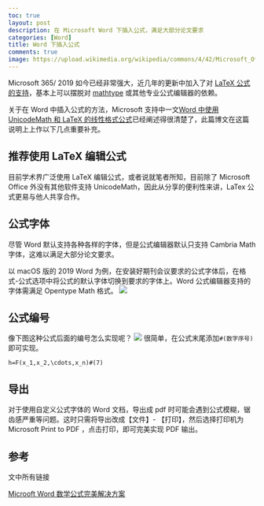 ```yaml
---
toc: true
layout: post
description: 在 Microsoft Word 下插入公式，满足大部分论文要求
categories: [Word]
title: Word 下插入公式
comments: true
image: https://upload.wikimedia.org/wikipedia/commons/4/42/Microsoft_Office_2013_logo_and_wordmark.svg
---
```


Microsoft 365/ 2019 如今已经非常强大，近几年的更新中加入了对 [LaTeX 公式的支持](https://support.microsoft.com/zh-cn/office/编写方程式或公式-1d01cabc-ceb1-458d-bc70-7f9737722702)，基本上可以摆脱对 [mathtype](https://www.dessci.com/en/products/mathtype/) 或其他专业公式编辑器的依赖。

关于在 Word 中插入公式的方法，Microsoft 支持中一文[Word 中使用 UnicodeMath 和 LaTeX 的线性格式公式](https://support.microsoft.com/zh-cn/office/word-中使用-unicodemath-和-latex-的线性格式公式-2e00618d-b1fd-49d8-8cb4-8d17f25754f8)已经阐述得很清楚了，此篇博文在这篇说明上上作以下几点重要补充。

## 推荐使用 LaTeX 编辑公式
目前学术界广泛使用 LaTeX 编辑公式，或者说就笔者所知，目前除了 Microsoft Office 外没有其他软件支持 UnicodeMath，因此从分享的便利性来讲，LaTex 公式更易与他人共享合作。

## 公式字体
尽管 Word 默认支持各种各样的字体，但是公式编辑器默认只支持 Cambria Math 字体，这难以满足大部分论文要求。

以 macOS 版的 2019 Word 为例，在安装好期刊会议要求的公式字体后，在格式-公式选项中将公式的默认字体切换到要求的字体上。Word 公式编辑器支持的字体需满足 Opentype Math 格式。
![](/blog/images/Word-formula-option.png)

## 公式编号
像下图这种公式后面的编号怎么实现呢？
![](/blog/images/Word-formula-index.png)
很简单，在公式末尾添加`#(数字序号)`即可实现。
```
h=F(x_1,x_2,\cdots,x_n)#(7)
```

## 导出
对于使用自定义公式字体的 Word 文档，导出成 pdf 时可能会遇到公式模糊，锯齿感严重等问题。这时只需将导出改成【文件】- 【打印】，然后选择打印机为 Microsoft Print to PDF ，点击打印，即可完美实现 PDF 输出。

## 参考
文中所有链接

[Microoft Word 数学公式完美解决方案](https://github.com/LittleNewton/Replace_MathType)